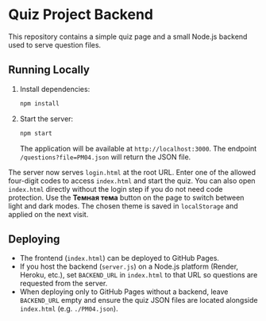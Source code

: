 # Quiz Project Backend

This repository contains a simple quiz page and a small Node.js backend used to serve question files.

## Running Locally

1. Install dependencies:
   ```bash
   npm install
   ```
2. Start the server:
   ```bash
   npm start
   ```
   The application will be available at `http://localhost:3000`.
   The endpoint `/questions?file=PM04.json` will return the JSON file.

The server now serves `login.html` at the root URL. Enter one of the allowed
four-digit codes to access `index.html` and start the quiz. You can also open
`index.html` directly without the login step if you do not need code
protection.
Use the **Темная тема** button on the page to switch between light and dark
modes. The chosen theme is saved in `localStorage` and applied on the next
visit.

## Deploying

- The frontend (`index.html`) can be deployed to GitHub Pages.
- If you host the backend (`server.js`) on a Node.js platform (Render, Heroku, etc.), set `BACKEND_URL` in `index.html` to that URL so questions are requested from the server.
- When deploying only to GitHub Pages without a backend, leave `BACKEND_URL` empty and ensure the quiz JSON files are located alongside `index.html` (e.g. `./PM04.json`).

